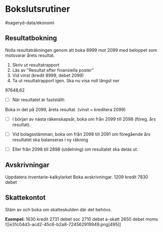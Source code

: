 # Bokslutsrutiner

#sageryd-data/ekonomi


## Resultatbokning
Nolla resultaträkningen genom att boka 8999 mot 2099 med beloppet som motsvarar årets resultat.

1. Skriv ut resultatrapport
2. Läs av "Resultat efter finansiella poster"
3. Vid vinst (kredit 8999, debet 2099)
4. Ta ut resultatrapport igen. Ska nu visa noll längst ner

97648,62



- [ ] När resultatet är fastställt:

Boka in det på 2099, årets resultat.  (vinst = kreditera 2099)

- [ ] I början av nästa räkenskapsår, boka om från 2099 till 2098 (föreg. års resultat).

- [ ] Vid bolagsstämman, boka om från 2098 till 2091 om föregående års resultatet ska balanseras i ny räkning
- [ ] Eller från 2098 till 2898 (utdelning) om resultatet ska delas ut.


## Avskrivningar
Uppdatera inventarie-kalkylarket
Boka avskrivningar.
1209 kredit 
7830 debet

## Skattekontot
Stäm av och boka om skatteskulden där det behövs.

**Exempel:**
1630 kredit
2731 debet soc
2710 debet a-skatt
2650 debet moms
![[e31c04d3-acd2-45c6-b2a8-724562919949.png|495]]